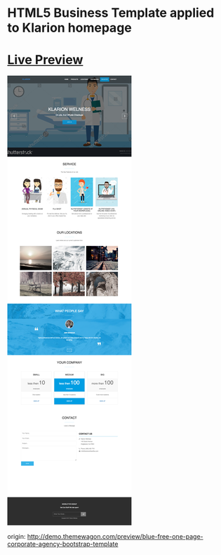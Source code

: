 HTML5 Business Template applied to Klarion homepage
========
<a href="https://ramanova.github.io/klarion_homepage/">Live Preview</a>
========

![Homepage](/img/home.png)

origin:
http://demo.themewagon.com/preview/blue-free-one-page-corporate-agency-bootstrap-template
